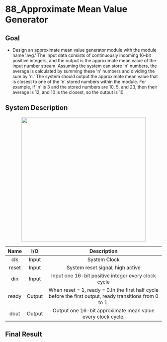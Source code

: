 # 88_Approximate Mean Value Generator
## Goal
* Design an approximate mean value generator module with the module name 'avg.' The input data consists of continuously incoming 16-bit positive integers, and the output is the approximate mean value of the input number stream. Assuming the system can store 'n' numbers, the average is calculated by summing these 'n' numbers and dividing the sum by 'n.' The system should output the approximate mean value that is closest to one of the 'n' stored numbers within the module. For example, if 'n' is 3 and the stored numbers are 10, 5, and 23, then their average is 12, and 10 is the closest, so the output is 10
## System Description
<p align="center">
<img src=https://github.com/yuchengwang1121/IC_Contest_Practice/assets/73687292/743f3bdf-e600-4b3a-bfca-29187331014c width="400px" >
</p>

|Name|I/O|Description|
|:---:|:---:|:---:|
|clk|Input|System Clock|
|reset|Input|System reset signal, high active|
|din|Input|Input one 16-bit positive integer every clock cycle|
|ready|Output|When reset = 1, ready = 0.In the first half cycle before the first output, ready transitions from 0 to 1.|
|dout|Output|Output one 16-bit approximate mean value every clock cycle.|

## Final Result
